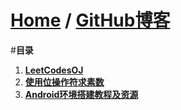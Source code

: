 [Home](http://bbxytl.github.io) / [**GitHub博客**](https://github.com/bbxytl/bbxytl.github.com/tree/master/blog/README.md)
=================

#**目录**
1. [**LeetCodesOJ**](https://github.com/bbxytl/LeetCodesOJ)
2. [**使用位操作符求素数**](https://github.com/bbxytl/Lean_Demos/tree/master/GetPrimes) 
3. [**Android环境搭建教程及资源**](./pages/1_Android环境搭建教程及资源.md) 
